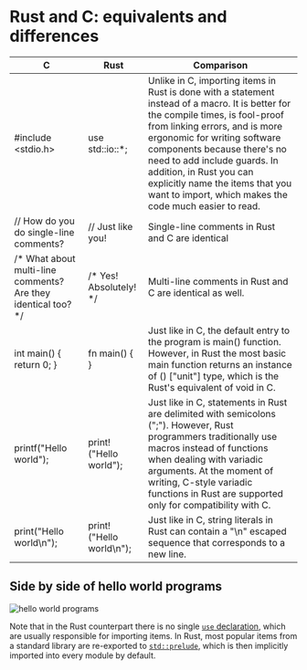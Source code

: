 # Rust and C: equivalents and differences

| C | Rust | Comparison |
|---|---|---|
| #include <stdio.h> | use std::io::*; | Unlike in C, importing items in Rust is done with a statement instead of a macro. It is better for the compile times, is fool-proof from linking errors, and is more ergonomic for writing software components because there's no need to add include guards. In addition, in Rust you can explicitly name the items that you want to import, which makes the code much easier to read. |
| // How do you do single-line comments?  | // Just like you! | Single-line comments in Rust and C are identical |
| /* What about multi-line comments?    Are they identical too? */ | /* Yes!    Absolutely! */ | Multi-line comments in Rust and C are identical as well. |
| int main() {   return 0; } | fn main() { } | Just like in C, the default entry to the program is main() function. However, in Rust the most basic main function returns an instance of () ["unit"] type, which is the Rust's equivalent of void in C. |
| printf("Hello world"); | print!("Hello world"); | Just like in C, statements in Rust are delimited with semicolons (";"). However, Rust programmers traditionally use macros instead of functions when dealing with variadic arguments. At the moment of writing, C-style variadic functions in Rust are supported only for compatibility with C. |
| print("Hello world\n"); | print!("Hello world\n"); | Just like in C, string literals in Rust can contain a "\n" escaped sequence that corresponds to a new line. |

## Side by side of hello world programs

![hello world programs](https://i.imgur.com/w9lXVGh.png)

Note that in the Rust counterpart there is no single [`use` declaration](https://doc.rust-lang.org/reference/items/use-declarations.html), which are usually responsible for importing items. In Rust, most popular items from a standard library are re-exported to [`std::prelude`](https://doc.rust-lang.org/std/prelude/index.html), which is then implicitly imported into every module by default.
